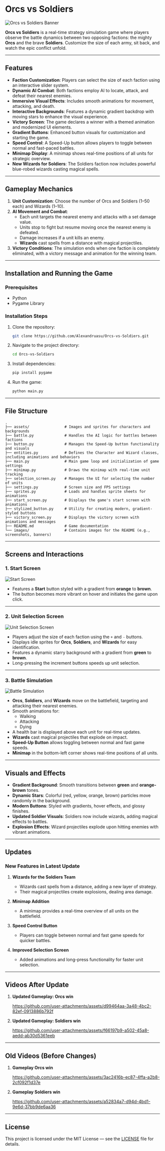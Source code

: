 ﻿# **Orcs vs Soldiers**

![Orcs vs Soldiers Banner](images/Banner.png)

**Orcs vs Soldiers** is a real-time strategy simulation game where players observe the battle dynamics between two opposing factions: the mighty **Orcs** and the brave **Soldiers**. Customize the size of each army, sit back, and watch the epic conflict unfold.

---

## **Features**

- **Faction Customization**: Players can select the size of each faction using an interactive slider system.
- **Dynamic AI Combat**: Both factions employ AI to locate, attack, and defeat their nearest enemies.
- **Immersive Visual Effects**: Includes smooth animations for movement, attacking, and death.
- **Interactive Backgrounds**: Features a dynamic gradient backdrop with moving stars to enhance the visual experience.
- **Victory Screen**: The game declares a winner with a themed animation and modernized UI elements.
- **Gradient Buttons**: Enhanced button visuals for customization and starting the game.
- **Speed Control**: A Speed-Up button allows players to toggle between normal and fast-paced battles.
- **Minimap Display**: A minimap shows real-time positions of all units for strategic overview.
- **New Wizards for Soldiers**: The Soldiers faction now includes powerful blue-robed wizards casting magical spells.

---

## **Gameplay Mechanics**

1. **Unit Customization**: Choose the number of Orcs and Soldiers (1–50 each) and Wizards (1–10).
2. **AI Movement and Combat**:
    - Each unit targets the nearest enemy and attacks with a set damage value.
    - Units stop to fight but resume moving once the nearest enemy is defeated.
    - Damage increases if a unit kills an enemy.
    - **Wizards** cast spells from a distance with magical projectiles.
3. **Victory Conditions**: The simulation ends when one faction is completely eliminated, with a victory message and animation for the winning team.

---

## **Installation and Running the Game**

### **Prerequisites**
- Python 
- Pygame Library

### **Installation Steps**
1. Clone the repository:
    ```bash
    git clone https://github.com/Alexandruasu/Orcs-vs-Soldiers.git
    ```
2. Navigate to the project directory:
    ```bash
    cd Orcs-vs-Soldiers
    ```
3. Install dependencies:
    ```bash
    pip install pygame
    ```
4. Run the game:
    ```bash
    python main.py
    ```

---

## **File Structure**

```
.
├── assets/                # Images and sprites for characters and backgrounds
├── battle.py              # Handles the AI logic for battles between factions
├── button.py              # Manages the Speed-Up button functionality and visuals
├── entities.py            # Defines the Character and Wizard classes, including animations and behaviors
├── main.py                # Main game loop and initialization of game settings
├── minimap.py             # Draws the minimap with real-time unit tracking
├── selection_screen.py    # Manages the UI for selecting the number of units
├── settings.py            # Screen size and FPS settings
├── sprites.py             # Loads and handles sprite sheets for animations
├── start_screen.py        # Displays the game's start screen with animations
├── stylized_button.py     # Utility for creating modern, gradient-styled buttons
├── victory_screen.py      # Displays the victory screen with animations and messages
├── README.md              # Game documentation
└── images/                # Contains images for the README (e.g., screenshots, banners)
```

---

## **Screens and Interactions**

### **1. Start Screen**

![Start Screen](images/image1.png)

- Features a **Start** button styled with a gradient from **orange** to **brown**.
- The button becomes more vibrant on hover and initiates the game upon click.

---

### **2. Unit Selection Screen**

![Unit Selection Screen](images/image2.png)

- Players adjust the size of each faction using the `+` and `-` buttons.
- Displays idle sprites for **Orcs**, **Soldiers**, and **Wizards** for easy identification.
- Features a dynamic starry background with a gradient from **green** to **brown**.
- Long-pressing the increment buttons speeds up unit selection.

---

### **3. Battle Simulation**

![Battle Simulation](images/image3.png)

- **Orcs**, **Soldiers**, and **Wizards** move on the battlefield, targeting and attacking their nearest enemies.
- Smooth animations for:
    - Walking
    - Attacking
    - Dying
- A health bar is displayed above each unit for real-time updates.
- **Wizards** cast magical projectiles that explode on impact.
- **Speed-Up Button** allows toggling between normal and fast game speeds.
- **Minimap** in the bottom-left corner shows real-time positions of all units.

---

## **Visuals and Effects**

- **Gradient Background**: Smooth transitions between **green** and **orange-brown** tones.
- **Dynamic Stars**: Colorful (red, yellow, orange, brown) particles move randomly in the background.
- **Modern Buttons**: Styled with gradients, hover effects, and glossy finishes.
- **Updated Soldier Visuals**: Soldiers now include wizards, adding magical effects to battles.
- **Explosion Effects**: Wizard projectiles explode upon hitting enemies with vibrant animations.

---

## **Updates**

### **New Features in Latest Update**

1. **Wizards for the Soldiers Team**
    - Wizards cast spells from a distance, adding a new layer of strategy.
    - Their magical projectiles create explosions, dealing area damage.

2. **Minimap Addition**
    - A minimap provides a real-time overview of all units on the battlefield.

3. **Speed Control Button**
    - Players can toggle between normal and fast game speeds for quicker battles.

4. **Improved Selection Screen**
    - Added animations and long-press functionality for faster unit selection.

---

## **Videos After Update**

1. **Updated Gameplay: Orcs win**
    
    https://github.com/user-attachments/assets/d99464aa-3a48-4bc2-82ef-0913886b792f

2. **Updated Gameplay: Soldiers win**
    
    https://github.com/user-attachments/assets/f66197b9-a502-45a8-aedd-ab30d5361eeb

---

## **Old Videos (Before Changes)**

1. **Gameplay Orcs win**
    
    https://github.com/user-attachments/assets/3ac2416b-ec87-4ffa-a2b8-2cf092f1d37e

2. **Gameplay Soldiers win**
    
    https://github.com/user-attachments/assets/a52834a7-d94d-4bd1-9e6d-37bb9de6aa36

---

## **License**

This project is licensed under the MIT License — see the [LICENSE](LICENSE) file for details.
